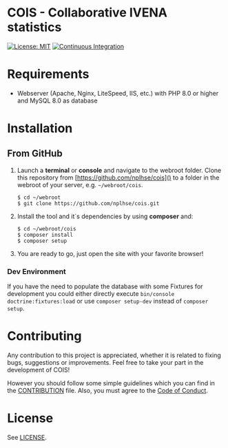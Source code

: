 # COIS - Collaborative IVENA statistics

[![License: MIT](https://img.shields.io/badge/License-MIT-yellow.svg)](https://opensource.org/licenses/MIT) [![Continuous Integration](https://github.com/nplhse/cois/actions/workflows/continuous-integration.yml/badge.svg)](https://github.com/nplhse/cois/actions/workflows/continuous-integration.yml)

# Requirements

-   Webserver (Apache, Nginx, LiteSpeed, IIS, etc.) with PHP 8.0 or higher and MySQL 8.0 as database

# Installation

## From GitHub

1. Launch a **terminal** or **console** and navigate to the webroot folder. Clone this repository from [https://github.com/nplhse/cois]() to a folder in the webroot of your server, e.g. `~/webroot/cois`.

    ```
    $ cd ~/webroot
    $ git clone https://github.com/nplhse/cois.git
    ```

2. Install the tool and it`s dependencies by using **composer** and:

    ```
    $ cd ~/webroot/cois
    $ composer install
    $ composer setup
    ```

3. You are ready to go, just open the site with your favorite browser!

### Dev Environment

If you have the need to populate the database with some Fixtures for development you could either directly execute `bin/console doctrine:fixtures:load` or use `composer setup-dev` instead of `composer setup`.

# Contributing

Any contribution to this project is appreciated, whether it is related to fixing bugs, suggestions or improvements. Feel free to take your part in the development of COIS!

However you should follow some simple guidelines which you can find in the [CONTRIBUTION](CONTRIBUTION.md) file. Also, you must agree to the [Code of Conduct](CODE_OF_CONDUCT.md).

# License

See [LICENSE](LICENSE.md).
